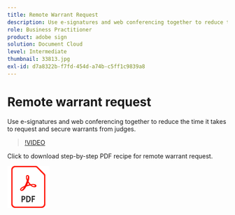```yaml
---
title: Remote Warrant Request
description: Use e-signatures and web conferencing together to reduce the time it takes to request and secure warrants from judges
role: Business Practitioner
product: adobe sign
solution: Document Cloud
level: Intermediate
thumbnail: 33813.jpg
exl-id: d7a8322b-f7fd-454d-a74b-c5ff1c9839a8
---
```

# Remote warrant request

Use e-signatures and web conferencing together to reduce the time it takes to request and secure warrants from judges.

>[!VIDEO](https://video.tv.adobe.com/v/33813?hidetitle=true)

Click to download step-by-step PDF recipe for remote warrant request.

[![Download PDF Recipe](../assets/acrobat_PDF_96.png)](../assets/UseCaseRecipe-EN-Remote-Warrant-Request.pdf)
